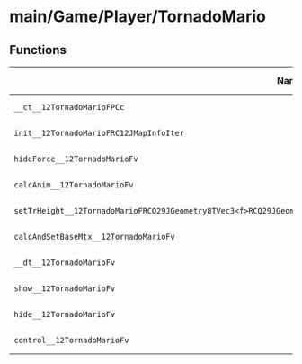 # main/Game/Player/TornadoMario

## Functions

| Name | Address | Match % |
|------|---------|---------|
| `__ct__12TornadoMarioFPCc` | `0x80312A20` | :x: (0.0%) |
| `init__12TornadoMarioFRC12JMapInfoIter` | `0x80312A70` | :x: (0.0%) |
| `hideForce__12TornadoMarioFv` | `0x80312B5C` | :x: (0.0%) |
| `calcAnim__12TornadoMarioFv` | `0x80312BB0` | :x: (0.0%) |
| `setTrHeight__12TornadoMarioFRCQ29JGeometry8TVec3<f>RCQ29JGeometry8TVec3<f>RCQ29JGeometry8TVec3<f>RCQ29JGeometry8TVec3<f>` | `0x80312BB4` | :x: (0.0%) |
| `calcAndSetBaseMtx__12TornadoMarioFv` | `0x80312C20` | :x: (0.0%) |
| `__dt__12TornadoMarioFv` | `0x80312C68` | :x: (0.0%) |
| `show__12TornadoMarioFv` | `0x80312CC4` | :x: (0.0%) |
| `hide__12TornadoMarioFv` | `0x80312D38` | :x: (0.0%) |
| `control__12TornadoMarioFv` | `0x80312D98` | :x: (0.0%) |